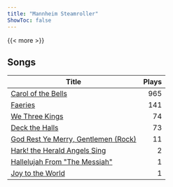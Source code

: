 ```yaml
---
title: "Mannheim Steamroller"
ShowToc: false
---
```


{{< more >}}

## Songs
Title | Plays 
----- | -----: 
[Carol of the Bells](/songs/carol-of-the-bells) | 965
[Faeries](/songs/faeries) | 141
[We Three Kings](/songs/we-three-kings) | 74
[Deck the Halls](/songs/deck-the-halls) | 73
[God Rest Ye Merry, Gentlemen (Rock)](/songs/god-rest-ye-merry-gentlemen-rock) | 11
[Hark! the Herald Angels Sing](/songs/hark-the-herald-angels-sing) | 2
[Hallelujah From "The Messiah"](/songs/hallelujah-from-the-messiah) | 1
[Joy to the World](/songs/joy-to-the-world) | 1

